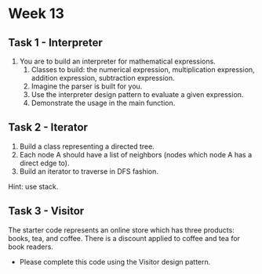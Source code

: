 # Week 13

## Task 1 - Interpreter

1. You are to build an interpreter for mathematical expressions.
   1. Classes to build: the numerical expression, multiplication expression, addition expression, subtraction expression.
   1. Imagine the parser is built for you.
   1. Use the interpreter design pattern to evaluate a given expression.
   1. Demonstrate the usage in the main function.

## Task 2 - Iterator

1. Build a class representing a directed tree.
1. Each node A should have a list of neighbors (nodes which node A has a direct edge to).
1. Build an iterator to traverse in DFS fashion.

Hint: use stack.

## Task 3 - Visitor

The starter code represents an online store which has three products: books, tea, and coffee. There is a discount applied to coffee and tea for book readers.

- Please complete this code using the Visitor design pattern.
